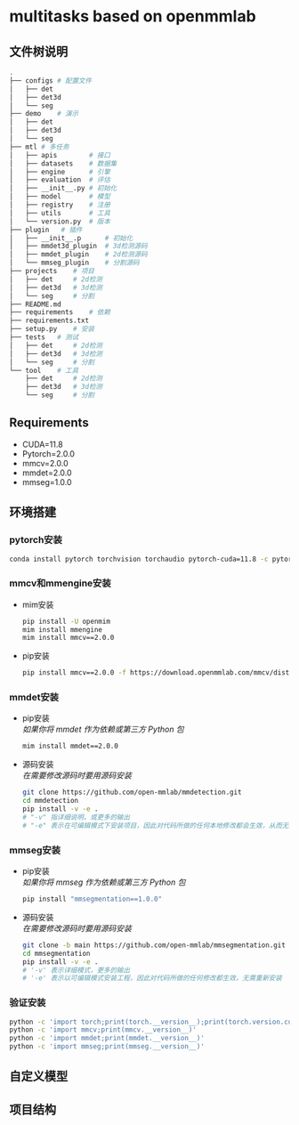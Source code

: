 # multitasks based on openmmlab
## 文件树说明
```bash
.
├── configs # 配置文件
│   ├── det
│   ├── det3d
│   └── seg
├── demo    # 演示
│   ├── det
│   ├── det3d
│   └── seg
├── mtl # 多任务
│   ├── apis        # 接口
│   ├── datasets    # 数据集
│   ├── engine      # 引擎
│   ├── evaluation  # 评估
│   ├── __init__.py # 初始化
│   ├── model       # 模型
│   ├── registry    # 注册
│   ├── utils       # 工具
│   └── version.py  # 版本
├── plugin   # 插件
│   ├── __init__.p      # 初始化
│   ├── mmdet3d_plugin  # 3d检测源码
│   ├── mmdet_plugin    # 2d检测源码
│   └── mmseg_plugin    # 分割源码
├── projects    # 项目
│   ├── det     # 2d检测
│   ├── det3d   # 3d检测
│   └── seg     # 分割
├── README.md
├── requirements    # 依赖
├── requirements.txt
├── setup.py    # 安装
├── tests   # 测试
│   ├── det     # 2d检测
│   ├── det3d   # 3d检测
│   └── seg     # 分割
└── tool    # 工具
    ├── det     # 2d检测
    ├── det3d   # 3d检测
    └── seg     # 分割
```

## Requirements
- CUDA=11.8
- Pytorch=2.0.0
- mmcv=2.0.0
- mmdet=2.0.0
- mmseg=1.0.0


## 环境搭建
### pytorch安装
```bash
conda install pytorch torchvision torchaudio pytorch-cuda=11.8 -c pytorch -c nvidia
```
### mmcv和mmengine安装
- mim安装
    ```bash
    pip install -U openmim
    mim install mmengine
    mim install mmcv==2.0.0
    ```
- pip安装    
    ```bash
    pip install mmcv==2.0.0 -f https://download.openmmlab.com/mmcv/dist/cu118/torch2.0/index.html
    ```
### mmdet安装
- pip安装    
*如果你将 mmdet 作为依赖或第三方 Python 包*
    ```bash
    mim install mmdet==2.0.0
    ```
- 源码安装    
*在需要修改源码时要用源码安装*   
    ```bash
    git clone https://github.com/open-mmlab/mmdetection.git
    cd mmdetection
    pip install -v -e .
    # "-v" 指详细说明，或更多的输出
    # "-e" 表示在可编辑模式下安装项目，因此对代码所做的任何本地修改都会生效，从而无需重新安装。
    ```

### mmseg安装   
- pip安装   
    *如果你将 mmseg 作为依赖或第三方 Python 包*
    ```bash
    pip install "mmsegmentation==1.0.0"
    ```
- 源码安装   
*在需要修改源码时要用源码安装*   
    ```bash
    git clone -b main https://github.com/open-mmlab/mmsegmentation.git
    cd mmsegmentation
    pip install -v -e .
    # '-v' 表示详细模式，更多的输出
    # '-e' 表示以可编辑模式安装工程，因此对代码所做的任何修改都生效，无需重新安装
    ```

### 验证安装
```bash
python -c 'import torch;print(torch.__version__);print(torch.version.cuda);print(torch.cuda.is_available())'
python -c 'import mmcv;print(mmcv.__version__)'
python -c 'import mmdet;print(mmdet.__version__)'
python -c 'import mmseg;print(mmseg.__version__)'
```

## 自定义模型


## 项目结构
